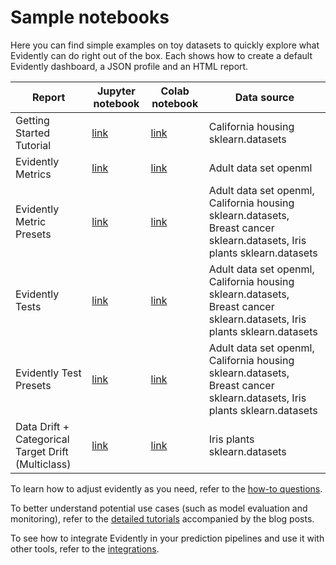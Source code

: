 # Sample notebooks

Here you can find simple examples on toy datasets to quickly explore what Evidently can do right out of the box. Each shows how to create a default Evidently dashboard, a JSON profile and an HTML report.

Report | Jupyter notebook | Colab notebook | Data source 
--- | --- | --- | --- 
Getting Started Tutorial| [link](sample_notebooks/getting_started_tutorial.ipynb)|[link](https://colab.research.google.com/drive/1j0Wh4LM0mgMuDY7LQciLaUV4G1khB-zb)|California housing sklearn.datasets
Evidently Metrics| [link](sample_notebooks/evidently_metrics.ipynb) | [link](https://colab.research.google.com/drive/1c7HQz920Q-BPazDOujL4PgckuKIzFebn ) | Adult data set openml
Evidently Metric Presets| [link](sample_notebooks/evidently_metric_presets.ipynb) | [link](https://colab.research.google.com/drive/1-0-itoET4dQHo8dcoC0fKZ5VhugliLxj) | Adult data set openml, California housing sklearn.datasets, Breast cancer sklearn.datasets, Iris plants sklearn.datasets
Evidently Tests| [link](sample_notebooks/evidently_tests.ipynb) | [link](https://colab.research.google.com/drive/1p9bgJZDcr_NS5IKVNvlxzswn6er9-abl) | Adult data set openml, California housing sklearn.datasets, Breast cancer sklearn.datasets, Iris plants sklearn.datasets
Evidently Test Presets| [link](sample_notebooks/evidently_test_presets.ipynb) | [link](https://colab.research.google.com/drive/15YIqTWbjzGHRIvxrP7HxwtvBCFgbNIps) | Adult data set openml, California housing sklearn.datasets, Breast cancer sklearn.datasets, Iris plants sklearn.datasets
Data Drift + Categorical Target Drift (Multiclass) | [link](multiclass_target_and_data_drift_iris.ipynb) | [link](https://colab.research.google.com/drive/1Dd6ZzIgeBYkD_4bqWZ0RAdUpCU0b6Y6H) | Iris plants sklearn.datasets 

To learn how to adjust evidently as you need, refer to the [how-to questions](../how_to_questions/).

To better understand potential use cases (such as model evaluation and monitoring), refer to the [detailed tutorials](../data_stories/) accompanied by the blog posts.

To see how to integrate Evidently in your prediction pipelines and use it with other tools, refer to the [integrations](../integrations/). 

